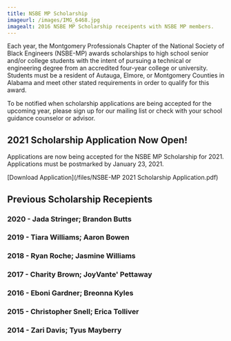 ```yaml
---
title: NSBE MP Scholarship
imageurl: /images/IMG_6468.jpg
imagealt: 2016 NSBE MP Scholarship receipents with NSBE MP members.
---
```


Each year, the Montgomery Professionals Chapter of the National Society of Black Engineers (NSBE-MP) awards
scholarships to high school senior and/or college students with the intent of pursuing a technical or 
engineering degree from an accredited four-year college or university. Students must be a resident of 
Autauga, Elmore, or Montgomery Counties in Alabama and meet other stated requirements in order to qualify
for this award.

To be notified when scholarship applications are being accepted for the upcoming year, please sign up for 
our mailing list or check with your school guidance counselor or advisor.

## 2021 Scholarship Application Now Open!

Applications are now being accepted for the NSBE MP Scholarship for 2021. Applications must be 
postmarked by January 23, 2021. 

[Download Application](/files/NSBE-MP 2021 Scholarship Application.pdf)

## Previous Scholarship Recepients
### 2020 - Jada Stringer; Brandon Butts
### 2019 - Tiara Williams; Aaron Bowen
### 2018 - Ryan Roche; Jasmine Williams
### 2017 - Charity Brown; JoyVante' Pettaway
### 2016 - Eboni Gardner; Breonna Kyles
### 2015 - Christopher Snell; Erica Tolliver
### 2014 - Zari Davis; Tyus Mayberry
